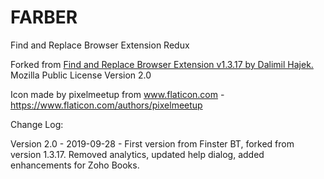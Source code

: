 # FARBER

Find and Replace Browser Extension Redux

Forked from [Find and Replace Browser Extension v1.3.17 by Dalimil Hajek.](https://github.com/Dalimil/Find-and-Replace-Browser-Extension)
Mozilla Public License Version 2.0

Icon made by pixelmeetup from www.flaticon.com - https://www.flaticon.com/authors/pixelmeetup

Change Log:

Version 2.0 - 2019-09-28 - First version from Finster BT, forked from version 1.3.17. Removed analytics, updated help dialog, added enhancements for Zoho Books.
